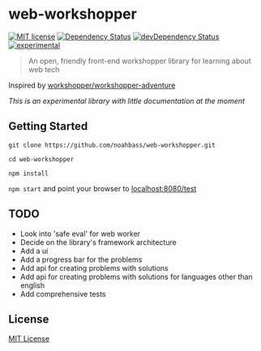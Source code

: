 # web-workshopper

[![MIT license](http://img.shields.io/badge/license-MIT-brightgreen.svg)](https://opensource.org/licenses/MIT)
[![Dependency Status](https://david-dm.org/noahbass/web-workshopper.svg)](https://david-dm.org/noahbass/web-workshopper)
[![devDependency Status](https://david-dm.org/noahbass/web-workshopper/dev-status.svg)](https://david-dm.org/noahbass/web-workshopper#info=devDependencies)
[![experimental](http://badges.github.io/stability-badges/dist/experimental.svg)](https://github.com/badges/stability-badges)

> An open, friendly front-end workshopper library for learning about web tech

Inspired by [workshopper/workshopper-adventure](https://github.com/workshopper/workshopper-adventure)

_This is an experimental library with little documentation at the moment_

## Getting Started

`git clone https://github.com/noahbass/web-workshopper.git`

`cd web-workshopper`

`npm install`

`npm start` and point your browser to [localhost:8080/test](http://localhost:8080/test/)

## TODO

* Look into 'safe eval' for web worker
* Decide on the library's framework architecture
* Add a ui
* Add a progress bar for the problems
* Add api for creating problems with solutions
* Add api for creating problems with solutions for languages other than english
* Add comprehensive tests

## License

[MIT License](LICENSE)
